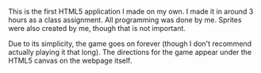 This is the first HTML5 application I made on my own. I made it in around 3 hours as a class assignment. All programming was done by me. Sprites were also created by me, though that is not important.

Due to its simplicity, the game goes on forever (though I don't recommend actually playing it that long). The directions for the game appear under the HTML5 canvas on the webpage itself.
